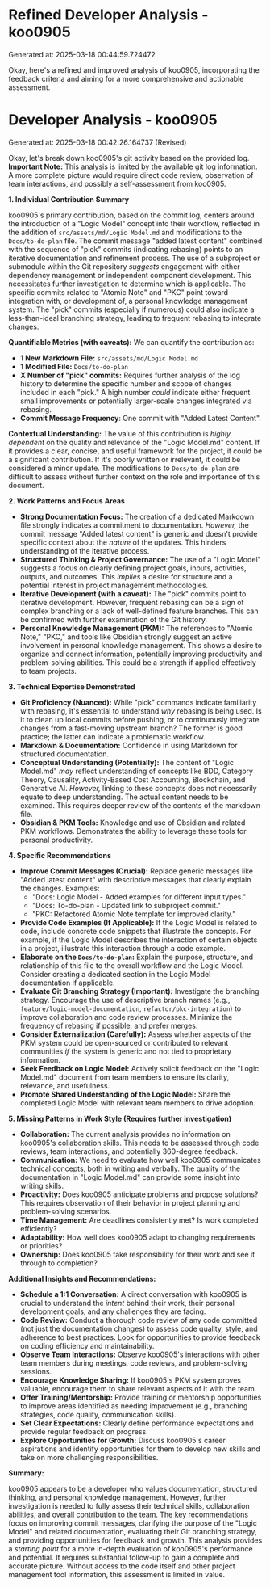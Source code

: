 # Refined Developer Analysis - koo0905
Generated at: 2025-03-18 00:44:59.724472

Okay, here's a refined and improved analysis of koo0905, incorporating the feedback criteria and aiming for a more comprehensive and actionable assessment.

# Developer Analysis - koo0905
Generated at: 2025-03-18 00:42:26.164737 (Revised)

Okay, let's break down koo0905's git activity based on the provided log.  **Important Note:** This analysis is limited by the available git log information. A more complete picture would require direct code review, observation of team interactions, and possibly a self-assessment from koo0905.

**1. Individual Contribution Summary**

koo0905's primary contribution, based on the commit log, centers around the introduction of a "Logic Model" concept into their workflow, reflected in the addition of `src/assets/md/Logic Model.md` and modifications to the `Docs/to-do-plan` file.  The commit message "added latest content" combined with the sequence of "pick" commits (indicating rebasing) points to an iterative documentation and refinement process. The use of a subproject or submodule within the Git repository *suggests* engagement with either dependency management or independent component development. This necessitates further investigation to determine which is applicable. The specific commits related to "Atomic Note" and "PKC" point toward integration with, or development of, a personal knowledge management system. The "pick" commits (especially if numerous) could also indicate a less-than-ideal branching strategy, leading to frequent rebasing to integrate changes.

**Quantifiable Metrics (with caveats):**  We can quantify the contribution as:

*   **1 New Markdown File:** `src/assets/md/Logic Model.md`
*   **1 Modified File:** `Docs/to-do-plan`
*   **X Number of "pick" commits:** Requires further analysis of the log history to determine the specific number and scope of changes included in each "pick." A high number *could* indicate either frequent small improvements or potentially larger-scale changes integrated via rebasing.
*   **Commit Message Frequency**: One commit with "Added Latest Content".

**Contextual Understanding:** The value of this contribution is *highly dependent* on the quality and relevance of the "Logic Model.md" content. If it provides a clear, concise, and useful framework for the project, it could be a significant contribution. If it's poorly written or irrelevant, it could be considered a minor update. The modifications to `Docs/to-do-plan` are difficult to assess without further context on the role and importance of this document.

**2. Work Patterns and Focus Areas**

*   **Strong Documentation Focus:** The creation of a dedicated Markdown file strongly indicates a commitment to documentation. *However,* the commit message "Added latest content" is generic and doesn't provide specific context about the *nature* of the updates.  This hinders understanding of the iterative process.
*   **Structured Thinking & Project Governance:** The use of a "Logic Model" suggests a focus on clearly defining project goals, inputs, activities, outputs, and outcomes. This *implies* a desire for structure and a potential interest in project management methodologies.
*   **Iterative Development (with a caveat):**  The "pick" commits point to iterative development. However, frequent rebasing can be a sign of complex branching or a lack of well-defined feature branches. This can be confirmed with further examination of the Git history.
*   **Personal Knowledge Management (PKM):** The references to "Atomic Note," "PKC," and tools like Obsidian strongly suggest an active involvement in personal knowledge management. This shows a desire to organize and connect information, potentially improving productivity and problem-solving abilities. This could be a strength if applied effectively to team projects.

**3. Technical Expertise Demonstrated**

*   **Git Proficiency (Nuanced):**  While "pick" commands indicate familiarity with rebasing, it's essential to understand *why* rebasing is being used. Is it to clean up local commits before pushing, or to continuously integrate changes from a fast-moving upstream branch?  The former is good practice; the latter can indicate a problematic workflow.
*   **Markdown & Documentation:**  Confidence in using Markdown for structured documentation.
*   **Conceptual Understanding (Potentially):** The content of "Logic Model.md" *may* reflect understanding of concepts like BDD, Category Theory, Causality, Activity-Based Cost Accounting, Blockchain, and Generative AI. *However,* linking to these concepts does not necessarily equate to deep understanding. The actual content needs to be examined.  This requires deeper review of the contents of the markdown file.
*   **Obsidian & PKM Tools:**  Knowledge and use of Obsidian and related PKM workflows. Demonstrates the ability to leverage these tools for personal productivity.

**4. Specific Recommendations**

*   **Improve Commit Messages (Crucial):** Replace generic messages like "Added latest content" with descriptive messages that clearly explain the changes. Examples:
    *   "Docs: Logic Model - Added examples for different input types."
    *   "Docs: To-do-plan - Updated link to subproject commit."
    *   "PKC: Refactored Atomic Note template for improved clarity."
*   **Provide Code Examples (If Applicable):** If the Logic Model is related to code, include concrete code snippets that illustrate the concepts. For example, if the Logic Model describes the interaction of certain objects in a project, illustrate this interaction through a code example.
*   **Elaborate on the `Docs/to-do-plan`:**  Explain the purpose, structure, and relationship of this file to the overall workflow and the Logic Model. Consider creating a dedicated section in the Logic Model documentation if applicable.
*   **Evaluate Git Branching Strategy (Important):** Investigate the branching strategy. Encourage the use of descriptive branch names (e.g., `feature/logic-model-documentation`, `refactor/pkc-integration`) to improve collaboration and code review processes. Minimize the frequency of rebasing if possible, and prefer merges.
*   **Consider Externalization (Carefully):** Assess whether aspects of the PKM system could be open-sourced or contributed to relevant communities *if* the system is generic and not tied to proprietary information.
*   **Seek Feedback on Logic Model:** Actively solicit feedback on the "Logic Model.md" document from team members to ensure its clarity, relevance, and usefulness.
*   **Promote Shared Understanding of the Logic Model:** Share the completed Logic Model with relevant team members to drive adoption.

**5. Missing Patterns in Work Style (Requires further investigation)**

*   **Collaboration:** The current analysis provides no information on koo0905's collaboration skills. This needs to be assessed through code reviews, team interactions, and potentially 360-degree feedback.
*   **Communication:** We need to evaluate how well koo0905 communicates technical concepts, both in writing and verbally. The quality of the documentation in "Logic Model.md" can provide some insight into writing skills.
*   **Proactivity:** Does koo0905 anticipate problems and propose solutions? This requires observation of their behavior in project planning and problem-solving scenarios.
*   **Time Management:** Are deadlines consistently met? Is work completed efficiently?
*   **Adaptability:** How well does koo0905 adapt to changing requirements or priorities?
*   **Ownership:** Does koo0905 take responsibility for their work and see it through to completion?

**Additional Insights and Recommendations:**

*   **Schedule a 1:1 Conversation:** A direct conversation with koo0905 is crucial to understand the *intent* behind their work, their personal development goals, and any challenges they are facing.
*   **Code Review:** Conduct a thorough code review of any code committed (not just the documentation changes) to assess code quality, style, and adherence to best practices.  Look for opportunities to provide feedback on coding efficiency and maintainability.
*   **Observe Team Interactions:** Observe koo0905's interactions with other team members during meetings, code reviews, and problem-solving sessions.
*   **Encourage Knowledge Sharing:** If koo0905's PKM system proves valuable, encourage them to share relevant aspects of it with the team.
*   **Offer Training/Mentorship:** Provide training or mentorship opportunities to improve areas identified as needing improvement (e.g., branching strategies, code quality, communication skills).
*   **Set Clear Expectations:** Clearly define performance expectations and provide regular feedback on progress.
*   **Explore Opportunities for Growth:** Discuss koo0905's career aspirations and identify opportunities for them to develop new skills and take on more challenging responsibilities.

**Summary:**

koo0905 appears to be a developer who values documentation, structured thinking, and personal knowledge management. However, further investigation is needed to fully assess their technical skills, collaboration abilities, and overall contribution to the team. The key recommendations focus on improving commit messages, clarifying the purpose of the "Logic Model" and related documentation, evaluating their Git branching strategy, and providing opportunities for feedback and growth.  This analysis provides a *starting point* for a more in-depth evaluation of koo0905's performance and potential. It requires substantial follow-up to gain a complete and accurate picture. Without access to the code itself and other project management tool information, this assessment is limited in value.
